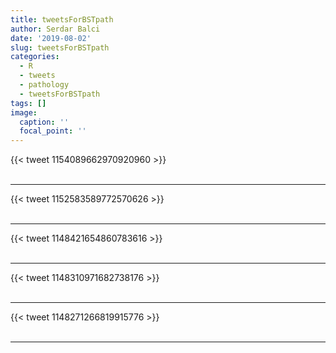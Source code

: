```yaml
---
title: tweetsForBSTpath
author: Serdar Balci
date: '2019-08-02'
slug: tweetsForBSTpath
categories:
  - R
  - tweets
  - pathology
  - tweetsForBSTpath
tags: []
image:
  caption: ''
  focal_point: ''
---
```



{{< tweet 1154089662970920960 >}}
<br>
<br>
<hr>
{{< tweet 1152583589772570626 >}}
<br>
<br>
<hr>
{{< tweet 1148421654860783616 >}}
<br>
<br>
<hr>
{{< tweet 1148310971682738176 >}}
<br>
<br>
<hr>
{{< tweet 1148271266819915776 >}}
<br>
<br>
<hr>
